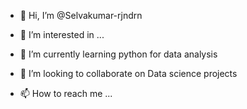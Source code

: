 - 👋 Hi, I’m @Selvakumar-rjndrn

- 👀 I’m interested in ...
  
- 🌱 I’m currently learning python for data analysis
- 💞️ I’m looking to collaborate on Data science projects
- 📫 How to reach me ...

<!---
Selvakumar-rjndrn/Selvakumar-rjndrn is a ✨ special ✨ repository because its `README.md` (this file) appears on your GitHub profile.
You can click the Preview link to take a look at your changes.
--->
